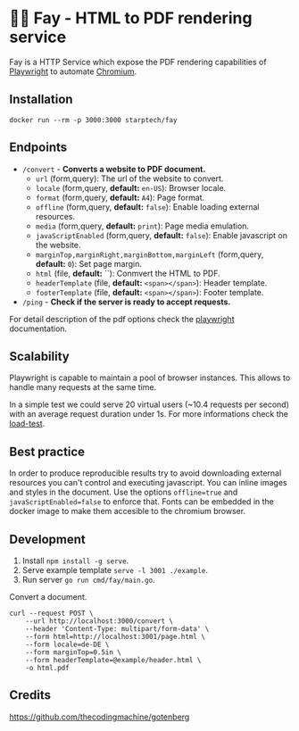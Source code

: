 # 🧚‍♂️ Fay - HTML to PDF rendering service

Fay is a HTTP Service which expose the PDF rendering capabilities of [Playwright](https://github.com/microsoft/playwright) to automate [Chromium](https://www.chromium.org/Home).

## Installation

```
docker run --rm -p 3000:3000 starptech/fay
```

## Endpoints

- `/convert` - **Converts a website to PDF document.**
  - `url` (form,query): The url of the website to convert.
  - `locale` (form,query, **default:** `en-US`): Browser locale.
  - `format` (form,query, **default:** `A4`): Page format.
  - `offline` (form,query, **default:** `false`): Enable loading external resources.
  - `media` (form,query, **default:** `print`): Page media emulation.
  - `javaScriptEnabled` (form,query, **default:** `false`): Enable javascript on the website.
  - `marginTop,marginRight,marginBottom,marginLeft` (form,query, **default:** `0`): Set page margin.
  - `html` (file, **default:** ``): Conmvert the HTML to PDF.
  - `headerTemplate` (file, **default:** `<span></span>`): Header template.
  - `footerTemplate` (file, **default:** `<span></span>`): Footer template.
- `/ping` - **Check if the server is ready to accept requests.**

For detail description of the pdf options check the [playwright](https://playwright.dev/docs/api/class-page?_highlight=pdf#pagepdfoptions) documentation.

## Scalability

Playwright is capable to maintain a pool of browser instances. This allows to handle many requests at the same time.

In a simple test we could serve 20 virtual users (~10.4 requests per second) with an average request duration under 1s.
For more informations check the [load-test](./loadtesting/README.md).

## Best practice

In order to produce reproducible results try to avoid downloading external resources you can't control and executing javascript. You can inline images and styles in the document. Use the options `offline=true` and `javaScriptEnabled=false` to enforce that. Fonts can be embedded in the docker image to make them accesible to the chromium browser.

## Development

1. Install `npm install -g serve`.
2. Serve example template `serve -l 3001 ./example`.
3. Run server `go run cmd/fay/main.go`.

Convert a document.

```
curl --request POST \
    --url http://localhost:3000/convert \
    --header 'Content-Type: multipart/form-data' \
    --form html=http://localhost:3001/page.html \
    --form locale=de-DE \
    --form marginTop=0.5in \
    --form headerTemplate=@example/header.html \
    -o html.pdf
```

## Credits

https://github.com/thecodingmachine/gotenberg
